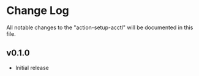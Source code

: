 # Change Log

All notable changes to the "action-setup-acctl" will be documented in this file.

## v0.1.0
- Initial release
